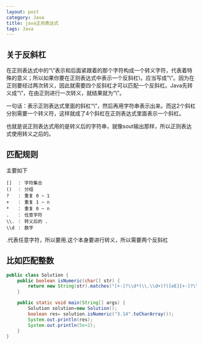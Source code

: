 ```yaml
---
layout: post
category: Java
title: java正则表达式
tags: Java
---
```


## 关于反斜杠
在正则表达式中的“\”表示和后面紧跟着的那个字符构成一个转义字符，代表着特殊的意义；所以如果你要在正则表达式中表示一个反斜杠\，应当写成“\\”。因为在正则要经过两次转义，因此就需要四个反斜杠才可以匹配一个反斜杠。Java先转义成“\”，在由正则进行一次转义，就结果就为“\”。 

一句话：表示正则表达式里面的斜杠“\”，然后再用字符串表示出来。而这2个斜杠分别需要一个转义符，这样就成了4个斜杠在正则表达式里面表示一个斜杠。

也就是说正则表达式用的是转义后的字符串，就像sout输出那样，所以正则表达式使用转义之后的。

## 匹配规则
主要如下

```
[]  ： 字符集合
()  ： 分组
?   ： 重复 0 ~ 1
+   ： 重复 1 ~ n
*   ： 重复 0 ~ n
.   ： 任意字符
\\. ： 转义后的 .
\\d ： 数字
```

.代表任意字符，所以要用.这个本身要进行转义，所以需要两个反斜杠

## 比如匹配整数
```java
public class Solution {
    public boolean isNumeric(char[] str) {
        return new String(str).matches("[+-]?\\d*(\\.\\d+)?([eE][+-]?\\d+)?");
    }

    public static void main(String[] args) {
        Solution solution=new Solution();
        boolean res= solution.isNumeric("3.14".toCharArray());
        System.out.println(res);
        System.out.println(5e+2);
    }
}
```

